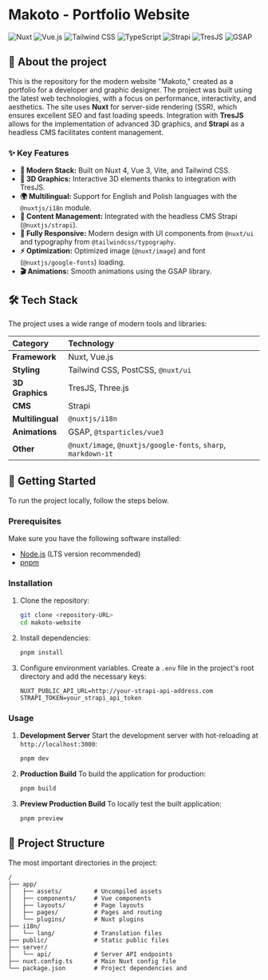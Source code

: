 # Makoto - Portfolio Website

![Nuxt](https://img.shields.io/badge/Nuxt-00DC82?style=for-the-badge&logo=nuxt.js&logoColor=white)
![Vue.js](https://img.shields.io/badge/Vue.js-4FC08D?style=for-the-badge&logo=vue.js&logoColor=white)
![Tailwind CSS](https://img.shields.io/badge/Tailwind_CSS-38B2AC?style=for-the-badge&logo=tailwind-css&logoColor=white)
![TypeScript](https://img.shields.io/badge/TypeScript-3178C6?style=for-the-badge&logo=typescript&logoColor=white)
![Strapi](https://img.shields.io/badge/Strapi-2E7EEA?style=for-the-badge&logo=strapi&logoColor=white)
![TresJS](https://img.shields.io/badge/TresJS-82DBC5?style=for-the-badge&logo=three.js&logoColor=black)
![GSAP](https://img.shields.io/badge/GSAP-00DC82?style=for-the-badge&logo=gsap&logoColor=white)

## 📖 About the project

This is the repository for the modern website "Makoto," created as a portfolio for a developer and graphic designer. The project was built using the latest web technologies, with a focus on performance, interactivity, and aesthetics. The site uses **Nuxt** for server-side rendering (SSR), which ensures excellent SEO and fast loading speeds. Integration with **TresJS** allows for the implementation of advanced 3D graphics, and **Strapi** as a headless CMS facilitates content management.

### ✨ Key Features

* **🚀 Modern Stack:** Built on Nuxt 4, Vue 3, Vite, and Tailwind CSS.
* **🎨 3D Graphics:** Interactive 3D elements thanks to integration with TresJS.
* **🌍 Multilingual:** Support for English and Polish languages with the `@nuxtjs/i18n` module.
* **📝 Content Management:** Integrated with the headless CMS Strapi (`@nuxtjs/strapi`).
* **📱 Fully Responsive:** Modern design with UI components from `@nuxt/ui` and typography from `@tailwindcss/typography`.
* **⚡ Optimization:** Optimized image (`@nuxt/image`) and font (`@nuxtjs/google-fonts`) loading.
* **🎬 Animations:** Smooth animations using the GSAP library.

## 🛠️ Tech Stack

The project uses a wide range of modern tools and libraries:

| Category | Technology |
| :--- | :--- |
| **Framework** | Nuxt, Vue.js |
| **Styling** | Tailwind CSS, PostCSS, `@nuxt/ui` |
| **3D Graphics** | TresJS, Three.js |
| **CMS** | Strapi |
| **Multilingual** | `@nuxtjs/i18n` |
| **Animations** | GSAP, `@tsparticles/vue3` |
| **Other** | `@nuxt/image`, `@nuxtjs/google-fonts`, `sharp`, `markdown-it` |

## 🚀 Getting Started

To run the project locally, follow the steps below.

### Prerequisites

Make sure you have the following software installed:
* [Node.js](https://nodejs.org/en/) (LTS version recommended)
* [pnpm](https://pnpm.io/installation)

### Installation

1.  Clone the repository:
    ```bash
    git clone <repository-URL>
    cd makoto-website
    ```

2.  Install dependencies:
    ```bash
    pnpm install
    ```

3.  Configure environment variables. Create a `.env` file in the project's root directory and add the necessary keys:
    ```env
    NUXT_PUBLIC_API_URL=http://your-strapi-api-address.com
    STRAPI_TOKEN=your_strapi_api_token
    ```

### Usage

1.  **Development Server**
    Start the development server with hot-reloading at `http://localhost:3000`:
    ```bash
    pnpm dev
    ```

2.  **Production Build**
    To build the application for production:
    ```bash
    pnpm build
    ```

3.  **Preview Production Build**
    To locally test the built application:
    ```bash
    pnpm preview
    ```

## 📂 Project Structure

The most important directories in the project:
```
/
├── app/
│   ├── assets/         # Uncompiled assets
│   ├── components/     # Vue components
│   ├── layouts/        # Page layouts
│   ├── pages/          # Pages and routing
│   └── plugins/        # Nuxt plugins
├── i18n/
│   └── lang/           # Translation files
├── public/             # Static public files
├── server/
│   └── api/            # Server API endpoints
├── nuxt.config.ts      # Main Nuxt config file
└── package.json        # Project dependencies and 
```